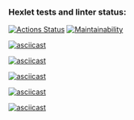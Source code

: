 ### Hexlet tests and linter status:
[![Actions Status](https://github.com/fireyorkUP/java-project-61/actions/workflows/hexlet-check.yml/badge.svg)](https://github.com/fireyorkUP/java-project-61/actions)
[![Maintainability](https://api.codeclimate.com/v1/badges/9a05b5b0a0ae19d47130/maintainability)](https://codeclimate.com/github/fireyorkUP/java-project-61/maintainability)

[![asciicast](https://asciinema.org/a/RiUCUd3UNlypnSBE89lXxhSUt.svg)](https://asciinema.org/a/RiUCUd3UNlypnSBE89lXxhSUt)

[![asciicast](https://asciinema.org/a/XLySbeNy59DYn2CN2tMP5XHN5.svg)](https://asciinema.org/a/XLySbeNy59DYn2CN2tMP5XHN5)

[![asciicast](https://asciinema.org/a/6r1QifCNiM8EYmBUJHGKHDqQz.svg)](https://asciinema.org/a/6r1QifCNiM8EYmBUJHGKHDqQz)

[![asciicast](https://asciinema.org/a/DFOS3t7Ej1q4Bbj0ZH1zqnaRF.svg)](https://asciinema.org/a/DFOS3t7Ej1q4Bbj0ZH1zqnaRF)

[![asciicast](https://asciinema.org/a/ffURz2SCIVgnmE4CwfefhrJ31.svg)](https://asciinema.org/a/ffURz2SCIVgnmE4CwfefhrJ31)

